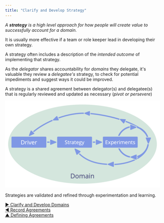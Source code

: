 ```yaml
---
title: "Clarify and Develop Strategy"
---
```



_A **strategy** is a high level approach for how people will create value to successfully account for a domain._

It is usually more effective if a team or role keeper lead in developing their own strategy.

A strategy often includes a description of the <dfn data-info="Intended Outcome: The expected result of an agreement, action, project or strategy.">intended outcome</dfn> of implementing that strategy.

As the <dfn data-info="Delegator: An individual or group delegating responsibility for a domain to other(s).">delegator</dfn> shares accountability for <dfn data-info="Domain: A distinct area of influence, activity and decision making within an organization.">domains</dfn> they delegate, it's valuable they review a <dfn data-info="Delegatee: An individual or group accepting responsibility for a domain delegated to them, becoming a role keeper or a team.">delegatee's</dfn> strategy, to check for potential impediments and suggest ways it could be improved.

A strategy is a shared agreement between delegator(s) and delegatee(s) that is regularly reviewed and updated as necessary (*pivot or persevere*)

![Strategies are validated and refined through experimentation and learning.](img/evolution/domain-driver-strategy-exeriments.png)

Strategies are validated and refined through experimentation and learning.


[&#9654; Clarify and Develop Domains](clarify-and-develop-domains.html)<br/>[&#9664; Record Agreements](record-agreements.html)<br/>[&#9650; Defining Agreements](defining-agreements.html)


